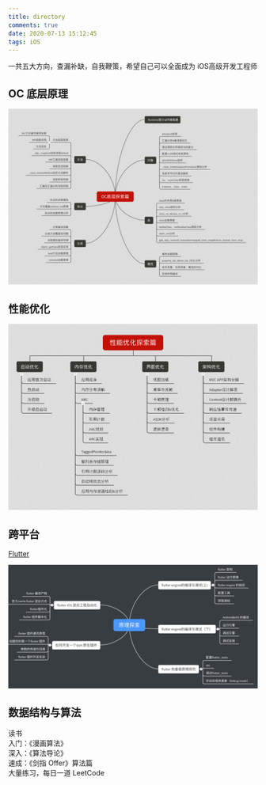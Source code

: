 ```yaml
---
title: directory
comments: true
date: 2020-07-13 15:12:45
tags: iOS
---
```


一共五大方向，查漏补缺，自我鞭策，希望自己可以全面成为 iOS高级开发工程师

## OC 底层原理

![OC底层原理](https://raw.githubusercontent.com/skybrim/AllImages/dev/OC%E5%BA%95%E5%B1%82%E5%8E%9F%E7%90%86.png)

## 性能优化

![性能优化](https://raw.githubusercontent.com/skybrim/AllImages/dev/%E6%80%A7%E8%83%BD%E4%BC%98%E5%8C%96.png)

## 跨平台

[Flutter](https://book.flutterchina.club/)

![Flutter原理探索](https://raw.githubusercontent.com/skybrim/AllImages/dev/Flutter.png)

## 数据结构与算法

读书  
入门：《漫画算法》  
深入：《算法导论》  
速成：《剑指 Offer》算法篇  
大量练习，每日一道 LeetCode
